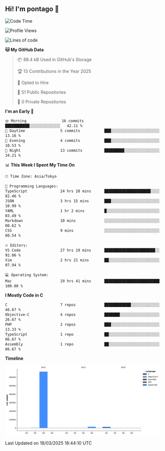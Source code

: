 ## Hi! I'm pontago 👋

<!--START_SECTION:waka-->
![Code Time](http://img.shields.io/badge/Code%20Time-29%20hrs%2041%20mins-blue)

![Profile Views](http://img.shields.io/badge/Profile%20Views-32-blue)

![Lines of code](https://img.shields.io/badge/From%20Hello%20World%20I%27ve%20Written-693.6%20thousand%20lines%20of%20code-blue)

**🐱 My GitHub Data** 

> 📦 88.4 kB Used in GitHub's Storage 
 > 
> 🏆 13 Contributions in the Year 2025
 > 
> 💼 Opted to Hire
 > 
> 📜 51 Public Repositories 
 > 
> 🔑 0 Private Repositories 
 > 
**I'm an Early 🐤** 

```text
🌞 Morning                16 commits          ███████████░░░░░░░░░░░░░░   42.11 % 
🌆 Daytime                5 commits           ███░░░░░░░░░░░░░░░░░░░░░░   13.16 % 
🌃 Evening                4 commits           ███░░░░░░░░░░░░░░░░░░░░░░   10.53 % 
🌙 Night                  13 commits          █████████░░░░░░░░░░░░░░░░   34.21 % 
```


📊 **This Week I Spent My Time On** 

```text
🕑︎ Time Zone: Asia/Tokyo

💬 Programming Languages: 
TypeScript               24 hrs 28 mins      █████████████████████░░░░   82.46 % 
JSON                     3 hrs 15 mins       ███░░░░░░░░░░░░░░░░░░░░░░   10.99 % 
YAML                     1 hr 2 mins         █░░░░░░░░░░░░░░░░░░░░░░░░   03.49 % 
Markdown                 10 mins             ░░░░░░░░░░░░░░░░░░░░░░░░░   00.62 % 
CSS                      9 mins              ░░░░░░░░░░░░░░░░░░░░░░░░░   00.54 % 

🔥 Editors: 
VS Code                  27 hrs 19 mins      ███████████████████████░░   92.06 % 
Vim                      2 hrs 21 mins       ██░░░░░░░░░░░░░░░░░░░░░░░   07.94 % 

💻 Operating System: 
Mac                      29 hrs 41 mins      █████████████████████████   100.00 % 
```

**I Mostly Code in C** 

```text
C                        7 repos             ████████████░░░░░░░░░░░░░   46.67 % 
Objective-C              4 repos             ███████░░░░░░░░░░░░░░░░░░   26.67 % 
PHP                      2 repos             ███░░░░░░░░░░░░░░░░░░░░░░   13.33 % 
TypeScript               1 repo              ██░░░░░░░░░░░░░░░░░░░░░░░   06.67 % 
Assembly                 1 repo              ██░░░░░░░░░░░░░░░░░░░░░░░   06.67 % 
```



**Timeline**

![Lines of Code chart](https://raw.githubusercontent.com/pontago/pontago/main/assets/bar_graph.png)


 Last Updated on 18/03/2025 18:44:10 UTC
<!--END_SECTION:waka-->
